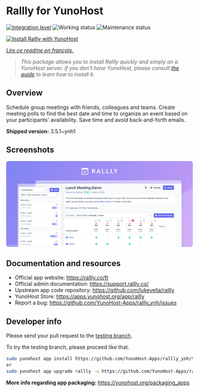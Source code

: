 <!--
N.B.: This README was automatically generated by https://github.com/YunoHost/apps/tree/master/tools/readme_generator
It shall NOT be edited by hand.
-->

# Rallly for YunoHost

[![Integration level](https://dash.yunohost.org/integration/rallly.svg)](https://dash.yunohost.org/appci/app/rallly) ![Working status](https://ci-apps.yunohost.org/ci/badges/rallly.status.svg) ![Maintenance status](https://ci-apps.yunohost.org/ci/badges/rallly.maintain.svg)

[![Install Rallly with YunoHost](https://install-app.yunohost.org/install-with-yunohost.svg)](https://install-app.yunohost.org/?app=rallly)

*[Lire ce readme en français.](./README_fr.md)*

> *This package allows you to install Rallly quickly and simply on a YunoHost server.
If you don't have YunoHost, please consult [the guide](https://yunohost.org/#/install) to learn how to install it.*

## Overview

Schedule group meetings with friends, colleagues and teams. Create meeting polls to find the best date and time to organize an event based on your participants' availability. Save time and avoid back-and-forth emails.

**Shipped version:** 3.5.1~ynh1

## Screenshots

![Screenshot of Rallly](./doc/screenshots/screenshot.png)

## Documentation and resources

* Official app website: <https://rallly.co/fr>
* Official admin documentation: <https://support.rallly.co/>
* Upstream app code repository: <https://github.com/lukevella/rallly>
* YunoHost Store: <https://apps.yunohost.org/app/rallly>
* Report a bug: <https://github.com/YunoHost-Apps/rallly_ynh/issues>

## Developer info

Please send your pull request to the [testing branch](https://github.com/YunoHost-Apps/rallly_ynh/tree/testing).

To try the testing branch, please proceed like that.

``` bash
sudo yunohost app install https://github.com/YunoHost-Apps/rallly_ynh/tree/testing --debug
or
sudo yunohost app upgrade rallly -u https://github.com/YunoHost-Apps/rallly_ynh/tree/testing --debug
```

**More info regarding app packaging:** <https://yunohost.org/packaging_apps>